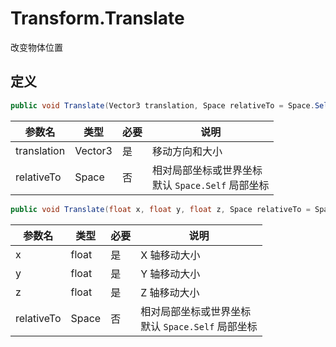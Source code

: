 # Transform.Translate

改变物体位置

## 定义

```csharp
public void Translate(Vector3 translation, Space relativeTo = Space.Self);
```

| 参数名      | 类型    | 必要 | 说明                                                   |
| ----------- | ------- | ---- | ------------------------------------------------------ |
| translation | Vector3 | 是   | 移动方向和大小                                         |
| relativeTo  | Space   | 否   | 相对局部坐标或世界坐标<br />默认 `Space.Self` 局部坐标 |

```csharp
public void Translate(float x, float y, float z, Space relativeTo = Space.Self);
```

| 参数名     | 类型  | 必要 | 说明                                                   |
| ---------- | ----- | ---- | ------------------------------------------------------ |
| x          | float | 是   | X 轴移动大小                                           |
| y          | float | 是   | Y 轴移动大小                                           |
| z          | float | 是   | Z 轴移动大小                                           |
| relativeTo | Space | 否   | 相对局部坐标或世界坐标<br />默认 `Space.Self` 局部坐标 |

